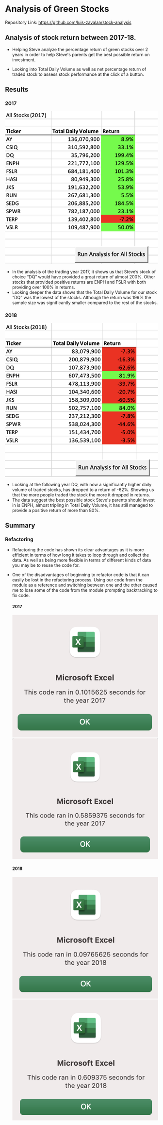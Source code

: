 # Analysis of Green Stocks

Repository Link: https://github.com/luis-zavalaa/stock-analysis

## Analysis of stock return between 2017-18. 

  - Helping Steve analyze the percentage return of green stocks over 2 years in order to help Steve's parents get the best possible return on investment. 

  - Looking into Total Daily Volume as well as net percentage return of traded stock to assess stock performance at the click of a button.

## Results

### 2017
  
 ![2017 Total Stock Return](/Resources/2017_StockReturn.png)
 
* In the analysis of the trading year 2017, it shows us that Steve’s stock of choice “DQ” would have provided a great return of almost 200%. Other stocks that provided positive returns are ENPH and FSLR with both providing over 100% in returns.
* Looking deeper the data shows that the Total Daily Volume for our stock “DQ” was the lowest of the stocks. Although the return was 199% the sample size was significantly smaller compared to the rest of the stocks.

 
### 2018

![2018 Total Stock Return](/Resources/2018_StockReturn.png)

* Looking at the following year DQ, with now a significantly higher daily volume of traded stocks, has dropped to a return of -62%. Showing us that the more people traded the stock the more it dropped in returns. 
* The data suggest the best possible stock Steve's parents should invest in is ENPH, almost tripling in Total Daily Volume, it has still managed to provide a positive return of more than 80%. 

## Summary

  ### Refactoring
  
  * Refactoring the code has shown its clear advantages as it is more efficient in terms of how long it takes to loop through and collect the data. As well as being more flexible in terms of different kinds of data you may be to reuse the code for.

* One of the disadvantages of beginning to refactor code is that it can easily be lost in the refactoring process. Using our code from the module as a reference and switching between one and the other caused me to lose some of the code from the module prompting backtracking to fix code. 
  #### 2017
  ![2017 Time Comparison](/Resources/VBA_Challenge_2017.png) 
  ![2017 Module](/Resources/2017Module.png)
  
  #### 2018
  ![2018 Time comparison](/Resources/VBA_Challenge_2018.png)
  ![2018 Module](/Resources/2018Module.png)
  


    
